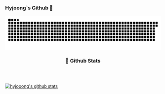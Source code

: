 ### Hyjoong`s Github 👋

![snake gif](https://github.com/hyjoong/hyjoong/blob/output/github-contribution-grid-snake.svg)
  
  <!-- 방문자 통계 -->
 <!-- [![Hits](https://hits.seeyoufarm.com/api/count/incr/badge.svg?url=https%3A%2F%2Fgithub.com%2Fhyjoong&count_bg=%2379C83D&title_bg=%23555555&icon=&icon_color=%23E7E7E7&title=hits&edge_flat=false)](https://hits.seeyoufarm.com) -->

  <!-- ## 🛠 Tech Stack 🛠 
  <img src="https://img.shields.io/badge/HTML-E34F26?style=flat-square&logo=HTML5&logoColor=white"/></a>
  <img src="https://img.shields.io/badge/CSS-1572B6?style=flat-square&logo=CSS3&logoColor=white"/></a>
  <img src="https://img.shields.io/badge/Sass-CC6699?style=flat-square&logo=Sass&logoColor=white"/></a>
  <img src="https://img.shields.io/badge/Javascript-ffb13b?style=flat-square&logo=javascript&logoColor=white"/></a>
  <img src="https://img.shields.io/badge/React-61DAFB?style=flat-square&logo=React&logoColor=white"/></a> -->

  
<!--  ## Tech Blog
  <a href="https://velog.io/@hyunjoong"><img src="https://img.shields.io/badge/Tech%20Blog-11B48A?style=flat-square&logo=Vimeo&logoColor=white&link=https://velog.io/@hyunjoong"/></a>   -->
  
  
<!--   ## Articles  -->
 
  
  <h3 align="center">📌 Github Stats</h3>
  <br />
  <br />
 
  <!-- [![hyjoong's github stats](https://github-readme-stats.vercel.app/api?username=hyjoong)](https://github.com/anuraghazra/github-readme-stats) -->

  <!-- most Used Languages -->
  [![hyjooong's github stats](https://github-readme-stats.vercel.app/api/top-langs/?username=hyjoong&show_icons=true&hide_border=true&title_color=004386&icon_color=004386&layout=compact)](https://github.com/hyjoong)
 
